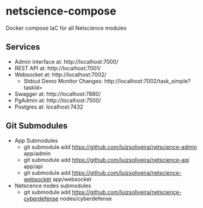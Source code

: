 # netscience-compose
Docker compose IaC for all Netscience modules

## Services
* Admin interface at: http://localhost:7000/
* REST API at: http://localhost:7001/
* Websocket at: http://localhost:7002/
  * Stdout Demo Monitor Changes: http://localhost:7002/task_simple?taskId=
* Swagger at: http://localhost:7880/
* PgAdmin at: http://localhost:7500/
* Postgres at: localhost:7432


## Git Submodules
* App Submodules
  * git submodule add https://github.com/luizsoliveira/netscience-admin app/admin
  * git submodule add https://github.com/luizsoliveira/netscience-api app/api
  * git submodule add https://github.com/luizsoliveira/netscience-websocket app/websocket
* Netscence nodes submodules
  * git submodule add https://github.com/luizsoliveira/netscience-cyberdefense nodes/cyberdefense
